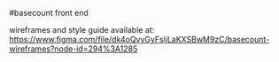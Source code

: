 #basecount front end

wireframes and style guide available at: https://www.figma.com/file/dk4oQvyGyFsljLaKXSBwM9zC/basecount-wireframes?node-id=294%3A1285